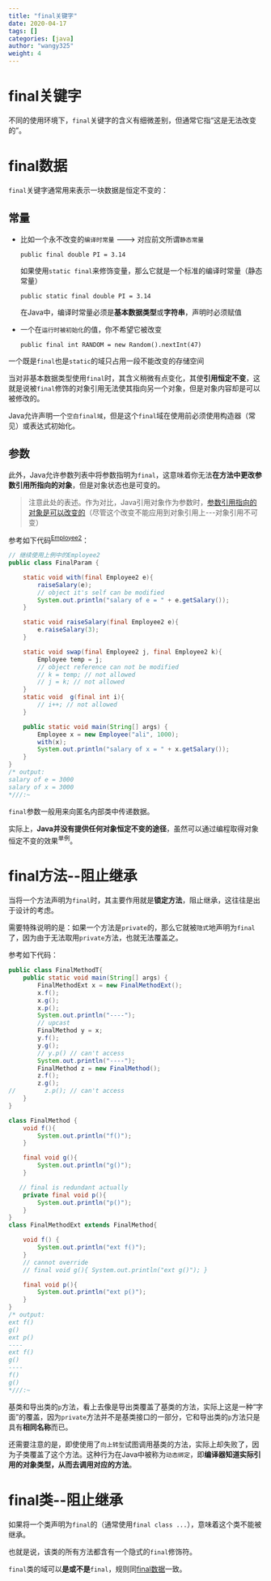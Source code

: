 ```yaml
---
title: "final关键字"
date: 2020-04-17
tags: []
categories: [java]
author: "wangy325"
weight: 4
---
```


# final关键字

不同的使用环境下，`final`关键字的含义有细微差别，但通常它指“这是无法改变的”。

<!--more-->


#  <span id="m3">final数据</span>

`final`关键字通常用来表示一块数据是恒定不变的：

##  常量

- 比如一个永不改变的`编译时常量` ---> 对应前文所谓`静态常量`

  `public final double PI = 3.14`

  如果使用`static final`来修饰变量，那么它就是一个标准的编译时常量（静态常量）

  `public static final double PI = 3.14`

  在Java中，编译时常量必须是**基本数据类型**或**字符串**，声明时必须赋值

- 一个在`运行时被初始化`的值，你不希望它被改变

  `public final int RANDOM = new Random().nextInt(47)`

一个既是`final`也是`static`的域只占用一段不能改变的存储空间

当对非基本数据类型使用`final`时，其含义稍微有点变化，其使**引用恒定不变**，这就是说被`final`修饰的对象引用无法使其指向另一个对象，但是对象内容却是可以被修改的。

Java允许声明一个`空白final域`，但是这个`final`域在使用前必须使用构造器（常见）或表达式初始化。


##  参数

此外，Java允许参数列表中将参数指明为`final`，这意味着你无法**在方法中更改参数引用所指向的对象**，但是对象状态也是可变的。

> 注意此处的表述。作为对比，Java引用对象作为参数时，[参数引用指向的对象是可以改变的](#m1)（尽管这个改变不能应用到对象引用上---对象引用不可变）

参考如下代码<sup>[Employee2](#m2)</sup>：

```java
// 继续使用上例中的Employee2
public class FinalParam {

    static void with(final Employee2 e){
        raiseSalary(e);
      	// object it's self can be modified  
        System.out.println("salary of e = " + e.getSalary());
    }

    static void raiseSalary(final Employee2 e){
        e.raiseSalary(3);
    }

    static void swap(final Employee2 j, final Employee2 k){
        Employee temp = j;
        // object reference can not be modified
        // k = temp; // not allowed
        // j = k; // not allowed
    }
    static void  g(final int i){
        // i++; // not allowed
    }

    public static void main(String[] args) {
        Employee x = new Employee("ali", 1000);
        with(x);
        System.out.println("salary of x = " + x.getSalary());
    }
}
/* output:
salary of e = 3000
salary of x = 3000
*///:~
```

`final`参数一般用来向匿名内部类中传递数据。

实际上，**Java并没有提供任何对象恒定不变的途径**，虽然可以通过编程取得对象恒定不变的效果<sup>单例</sup>。

# final方法--阻止继承

当将一个方法声明为`final`时，其主要作用就是**锁定方法**，阻止继承，这往往是出于设计的考虑。

需要特殊说明的是：如果一个方法是`private`的，那么它就被`隐式`地声明为`final`了，因为由于无法取用`private`方法，也就无法覆盖之。

参考如下代码：

```java
public class FinalMethodT{
    public static void main(String[] args) {
        FinalMethodExt x = new FinalMethodExt();
        x.f();
        x.g();
        x.p();
        System.out.println("----");
        // upcast
        FinalMethod y = x;
        y.f();
        y.g();
        // y.p() // can't access
        System.out.println("----");
        FinalMethod z = new FinalMethod();
        z.f();
        z.g();
//        z.p(); // can't access
    }
}

class FinalMethod {
    void f(){
        System.out.println("f()");
    }

    final void g(){
        System.out.println("g()");
    }

   // final is redundant actually
    private final void p(){
        System.out.println("p()");
    }
}
class FinalMethodExt extends FinalMethod{

    void f() {
        System.out.println("ext f()");
    }
    // cannot override
    // final void g(){ System.out.println("ext g()"); }

    final void p(){
        System.out.println("ext p()");
    }
}
/* output:
ext f()
g()
ext p()
----
ext f()
g()
----
f()
g()
*///:~
```

基类和导出类的`p`方法，看上去像是导出类覆盖了基类的方法，实际上这是一种“字面”的覆盖，因为`private`方法并不是基类接口的一部分，它和导出类的`p`方法只是具有**相同名称**而已。

还需要注意的是，即使使用了`向上转型`试图调用基类的方法，实际上却失败了，因为子类覆盖了这个方法。这种行为在Java中被称为`动态绑定`，即**编译器知道实际引用的对象类型，从而去调用对应的方法**。

#  final类--阻止继承

如果将一个类声明为`final`的（通常使用`final class ...`），意味着这个类不能被继承。

也就是说，该类的所有方法都含有一个隐式的`final`修饰符。

`final`类的域可以**是或不是**`final`，规则同[final数据](#m3)一致。
